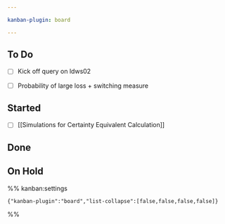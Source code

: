 ```yaml
---

kanban-plugin: board

---
```


## To Do

- [ ] Kick off query on ldws02
- [ ] Probability of large loss + switching measure


## Started

- [ ] [[Simulations for Certainty Equivalent Calculation]]


## Done



## On Hold





%% kanban:settings
```
{"kanban-plugin":"board","list-collapse":[false,false,false,false]}
```
%%